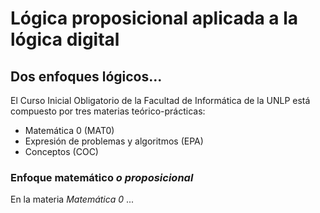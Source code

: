 # **Lógica proposicional aplicada a la lógica digital**
## Dos enfoques lógicos...
El Curso Inicial Obligatorio de la Facultad de Informática de la UNLP está compuesto por tres materias teórico-prácticas:
* Matemática 0 (MAT0)
* Expresión de problemas y algoritmos (EPA)
* Conceptos (COC)
### Enfoque matemático *o proposicional*
En la materia _Matemática 0_ ...